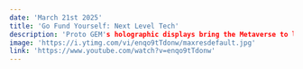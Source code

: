 ```yaml
---
date: 'March 21st 2025'
title: 'Go Fund Yourself: Next Level Tech'
description: 'Proto GEM's holographic displays bring the Metaverse to life with Ultra HD visuals. Barmuze's Clarification Technology refines your favorite spirits for a smoother, cleaner taste.'
image: 'https://i.ytimg.com/vi/enqo9tTdonw/maxresdefault.jpg'
link: 'https://www.youtube.com/watch?v=enqo9tTdonw'
---
```

